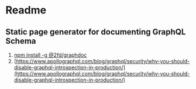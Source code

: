 # Readme

## Static page generator for documenting GraphQL Schema

1. [npm install -g @2fd/graphdoc](https://github.com/2fd/graphdoc)
2. [https://www.apollographql.com/blog/graphql/security/why-you-should-disable-graphql-introspection-in-production/](https://www.apollographql.com/blog/graphql/security/why-you-should-disable-graphql-introspection-in-production/)
